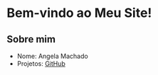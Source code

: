 # Bem-vindo ao Meu Site!

## Sobre mim
- Nome: Angela Machado
- Projetos: [GitHub](https://github.com/angelamachado90)